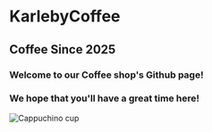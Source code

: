 # KarlebyCoffee

## Coffee Since 2025

### Welcome to our Coffee shop's Github page!

### We hope that you'll have a great time here!

![Cappuchino cup](image_url "/Images/capuchinop.png")